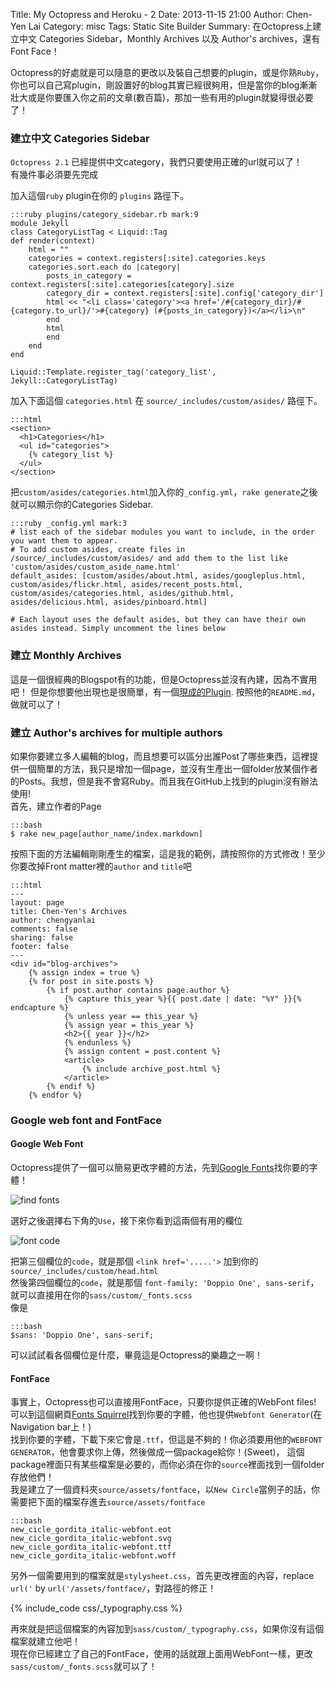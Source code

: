 Title: My Octopress and Heroku - 2
Date: 2013-11-15 21:00
Author: Chen-Yen Lai
Category: misc
Tags: Static Site Builder
Summary: 在Octopress上建立中文 Categories Sidebar，Monthly Archives 以及 Author's archives，還有Font Face！

Octopress的好處就是可以隨意的更改以及裝自己想要的plugin，或是你熟`Ruby`，你也可以自己寫plugin，剛設置好的blog其實已經很夠用，但是當你的blog漸漸壯大或是你要匯入你之前的文章(數百篇)，那加一些有用的plugin就變得很必要了！

### 建立中文 Categories Sidebar
`Octopress 2.1` 已經提供中文category，我們只要使用正確的url就可以了！  
有幾件事必須要先完成  

加入這個`ruby` plugin在你的 `plugins` 路徑下。

	:::ruby plugins/category_sidebar.rb mark:9
    module Jekyll
    class CategoryListTag < Liquid::Tag
    def render(context)
        html = ""
        categories = context.registers[:site].categories.keys
        categories.sort.each do |category|
            posts_in_category = context.registers[:site].categories[category].size
            category_dir = context.registers[:site].config['category_dir']
            html << "<li class='category'><a href='/#{category_dir}/#{category.to_url}/'>#{category} (#{posts_in_category})</a></li>\n"
            end
            html
            end
        end
    end

    Liquid::Template.register_tag('category_list', Jekyll::CategoryListTag)

加入下面這個 `categories.html` 在 `source/_includes/custom/asides/` 路徑下。

    :::html
    <section>
      <h1>Categories</h1>
      <ul id="categories">
        {% category_list %}
      </ul>
    </section>

把`custom/asides/categories.html`加入你的`_config.yml`，`rake generate`之後就可以顯示你的Categories Sidebar.

	:::ruby _config.yml mark:3
    # list each of the sidebar modules you want to include, in the order you want them to appear.
    # To add custom asides, create files in /source/_includes/custom/asides/ and add them to the list like 'custom/asides/custom_aside_name.html'
    default_asides: [custom/asides/about.html, asides/googleplus.html, custom/asides/flickr.html, asides/recent_posts.html, custom/asides/categories.html, asides/github.html, asides/delicious.html, asides/pinboard.html]

    # Each layout uses the default asides, but they can have their own asides instead. Simply uncomment the lines below

### 建立 Monthly Archives 
這是一個很經典的Blogspot有的功能，但是Octopress並沒有內建，因為不實用吧！
但是你想要他出現也是很簡單，有一個[現成的Plugin](https://github.com/rcmdnk/monthly-archive). 按照他的`README.md`，做就可以了！

### 建立 Author's archives for multiple authors
如果你要建立多人編輯的blog，而且想要可以區分出誰Post了哪些東西，這裡提供一個簡單的方法，我只是增加一個page，並沒有生產出一個folder放某個作者的Posts。我想，但是我不會寫Ruby。而且我在GitHub上找到的plugin沒有辦法使用!  
首先，建立作者的Page

	:::bash
    $ rake new_page[author_name/index.markdown]

按照下面的方法編輯剛剛產生的檔案，這是我的範例，請按照你的方式修改！至少你要改掉Front matter裡的`author` and `title`吧

    :::html
    ---
    layout: page
    title: Chen-Yen's Archives
    author: chengyanlai
    comments: false
    sharing: false
    footer: false
    ---
    <div id="blog-archives">
    	{% assign index = true %}
        {% for post in site.posts %}
            {% if post.author contains page.author %}
                {% capture this_year %}{{ post.date | date: "%Y" }}{% endcapture %}
                {% unless year == this_year %}
                {% assign year = this_year %}
                <h2>{{ year }}</h2>
                {% endunless %}
                {% assign content = post.content %}
                <article>
                    {% include archive_post.html %}
                </article>
            {% endif %}
        {% endfor %}

### Google web font and FontFace

#### Google Web Font
Octopress提供了一個可以簡易更改字體的方法，先到[Google Fonts](http://www.google.com/fonts)找你要的字體！

![find fonts](https://dl.dropboxusercontent.com/u/165978/blog-to-octopress/octopress_font-fig0.png)

選好之後選擇右下角的`Use`，接下來你看到這兩個有用的欄位

![font code](https://dl.dropboxusercontent.com/u/165978/blog-to-octopress/octopress_font-fig1.png)

把第三個欄位的`code`，就是那個 `<link href='.....'>` 加到你的`source/_includes/custom/head.html`  
然後第四個欄位的`code`，就是那個 `font-family: 'Doppio One', sans-serif`，就可以直接用在你的`sass/custom/_fonts.scss`  
像是

    :::bash
    $sans: 'Doppio One', sans-serif;

可以試試看各個欄位是什麼，畢竟這是Octopress的樂趣之一啊！

#### FontFace
事實上，Octopress也可以直接用FontFace，只要你提供正確的WebFont files!  
可以到這個網頁[Fonts Squirrel](http://www.fontsquirrel.com)找到你要的字體，他也提供`Webfont Generator`(在 Navigation bar上！)  
找到你要的字體，下載下來它會是`.ttf`，但這是不夠的！你必須要用他的`WEBFONT GENERATOR`，他會要求你上傳，然後做成一個package給你！(Sweet)，
這個package裡面只有某些檔案是必要的，而你必須在你的`source`裡面找到一個folder存放他們！  
我是建立了一個資料夾`source/assets/fontface`，以`New Circle`當例子的話，你需要把下面的檔案存進去`source/assets/fontface`

    :::bash
    new_cicle_gordita_italic-webfont.eot
    new_cicle_gordita_italic-webfont.svg
    new_cicle_gordita_italic-webfont.ttf
    new_cicle_gordita_italic-webfont.woff

另外一個需要用到的檔案就是`stylysheet.css`，首先更改裡面的內容，replace `url('` by `url('/assets/fontface/`，對路徑的修正！

{% include_code css/_typography.css %}

再來就是把這個檔案的內容加到`sass/custom/_typography.css`，如果你沒有這個檔案就建立他吧！  
現在你已經建立了自己的FontFace，使用的話就跟上面用WebFont一樣，更改`sass/custom/_fonts.scss`就可以了！
